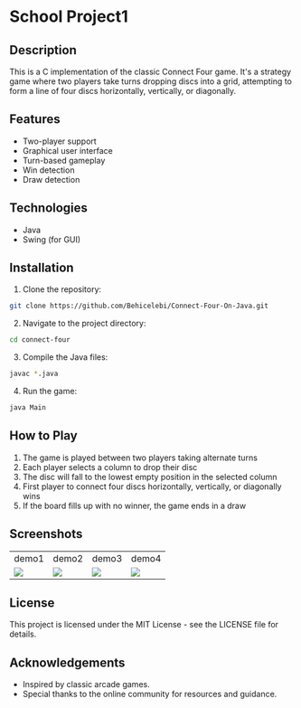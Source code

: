 # School Project1

## Description
This is a C implementation of the classic Connect Four game. It's a strategy game where two players take turns dropping discs into a grid, attempting to form a line of four discs horizontally, vertically, or diagonally.

## Features
- Two-player support
- Graphical user interface
- Turn-based gameplay
- Win detection
- Draw detection

## Technologies
- Java
- Swing (for GUI)

## Installation
1. Clone the repository:
```bash
git clone https://github.com/Behicelebi/Connect-Four-On-Java.git
```
2. Navigate to the project directory:
```bash
cd connect-four
```
3. Compile the Java files:
```bash
javac *.java
```
4. Run the game:
```bash
java Main
```

## How to Play
1. The game is played between two players taking alternate turns
2. Each player selects a column to drop their disc
3. The disc will fall to the lowest empty position in the selected column
4. First player to connect four discs horizontally, vertically, or diagonally wins
5. If the board fills up with no winner, the game ends in a draw

## Screenshots
<table>
 <tr>
  <td>demo1</td>
  <td>demo2</td>
  <td>demo3</td>
  <td>demo4</td>
 </tr>
 <tr>
  <td><img src="https://github.com/Behicelebi/School_Project1/blob/main/screenshots/c1.jpg"></td>
  <td><img src="https://github.com/Behicelebi/School_Project1/blob/main/screenshots/c2.jpg"></td>
  <td><img src="https://github.com/Behicelebi/School_Project1/blob/main/screenshots/c3.jpg"></td>
  <td><img src="https://github.com/Behicelebi/School_Project1/blob/main/screenshots/c4.jpg"></td>
 </tr>
</table>

<h2>License</h2>
<p>This project is licensed under the MIT License - see the LICENSE file for details.</p>
<h2>Acknowledgements</h2>
<ul>
<li>Inspired by classic arcade games.</li>
<li>Special thanks to the online community for resources and guidance.</li>
</ul>
